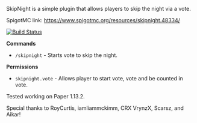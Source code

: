SkipNight is a simple plugin that allows players to skip the night via a vote.

SpigotMC link: https://www.spigotmc.org/resources/skipnight.48334/

[![Build Status](https://travis-ci.org/mattboy9921/SkipNight.svg?branch=master)](https://travis-ci.org/mattboy9921/SkipNight)

**Commands**
 - `/skipnight` - Starts vote to skip the night.
 
**Permissions**
 - `skipnight.vote` - Allows player to start vote, vote and be counted in vote.
 
Tested working on Paper 1.13.2.

Special thanks to RoyCurtis, iamliammckimm, CRX VrynzX, Scarsz, and Aikar! 